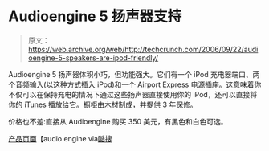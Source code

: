 # Audioengine 5 扬声器支持

> 原文：<https://web.archive.org/web/http://techcrunch.com/2006/09/22/audioengine-5-speakers-are-ipod-friendly/>

Audioengine 5 扬声器体积小巧，但功能强大。它们有一个 iPod 充电器端口、两个音频输入(以这种方式插入 iPod)和一个 Airport Express 电源插座。这意味着你不仅可以在保持充电的情况下通过这些扬声器直接使用你的 iPod，还可以直接将你的 iTunes 播放给它。橱柜由木材制成，并提供 3 年保修。

价格也不差:直接从 Audioengine 购买 350 美元，有黑色和白色可选。

[产品页面](https://web.archive.org/web/20140708143023/http://www.audioengineusa.com/products.htm)【audio engine via[酷搜](https://web.archive.org/web/20140708143023/http://www.coolhunting.com/archives/2006/09/audioengine_5.php)